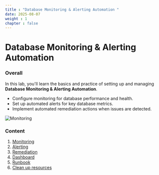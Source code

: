```yaml
---
title : "Database Monitoring & Alerting Automation "
date: 2025-08-07
weight : 1 
chapter : false
---
```

# Database Monitoring & Alerting Automation


### Overall
In this lab, you'll learn the basics and practice of setting up and managing **Database Monitoring & Alerting Automation**.  
- Configure monitoring for database performance and health.
- Set up automated alerts for key database metrics.
- Implement automated remediation actions when issues are detected. 

![Monitoring](https://github.com/TuananhHZ/Aws_Whorkshop.git/images/Anh1.png) 

### Content
 1. [Monitoring ](1-Monitoring/)
 2. [Alerting](2-Alerting/)
 3. [Remediation](3-Remediation/)
 4. [Dashboard](4-Dashboard/)
 5. [Runbook](5-Runbook/)
 6. [Clean up resources](6-cleanup/)
